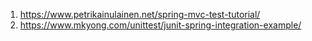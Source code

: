 1. https://www.petrikainulainen.net/spring-mvc-test-tutorial/
2. https://www.mkyong.com/unittest/junit-spring-integration-example/
